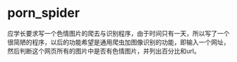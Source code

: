 # porn_spider
应学长要求写一个色情图片的爬去与识别程序，由于时间只有一天，所以写了一个很简陋的程序，以后的功能希望是通用爬虫加图像识别的功能，即输入一个网址，然后判断这个网页所有的图片中是否有色情图片，并列出百分比和url。
